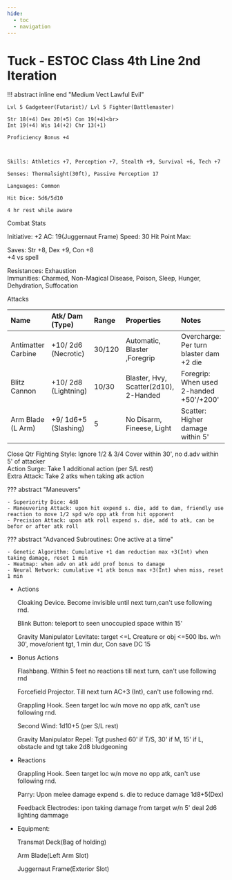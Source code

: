 ```yaml
---
hide:
  - toc
  - navigation
---
```


# Tuck - ESTOC Class 4th Line 2nd Iteration

!!! abstract inline end "Medium Vect Lawful Evil"

    Lvl 5 Gadgeteer(Futarist)/ Lvl 5 Fighter(Battlemaster)

    Str 18(+4) Dex 20(+5) Con 19(+4)<br>
    Int 19(+4) Wis 14(+2) Chr 13(+1)

    Proficiency Bonus +4



    Skills: Athletics +7, Perception +7, Stealth +9, Survival +6, Tech +7

    Senses: Thermalsight(30ft), Passive Perception 17

    Languages: Common

    Hit Dice: 5d6/5d10

    4 hr rest while aware

Combat Stats

Initiative: +2
AC: 19(Juggernaut Frame)
Speed: 30
Hit Point Max:

Saves: Str +8, Dex +9, Con +8<br>
+4 vs spell

Resistances: Exhaustion<br>
Immunities: Charmed, Non-Magical Disease, Poison, Sleep, Hunger, Dehydration, Suffocation

Attacks

| Name                | Atk/ Dam (Type)      | Range  | Properties                            | Notes                                   |
| :-----------------  | :-----------------   |:------ | :------------------------------------ | :-------------------------------------- |
| Antimatter Carbine  | +10/ 2d6 (Necrotic)  | 30/120 | Automatic, Blaster ,Foregrip          | Overcharge: Per turn blaster dam +2 die |
| Blitz Cannon        | +10/ 2d8 (Lightning) | 10/30  | Blaster, Hvy, Scatter(2d10), 2-Handed | Foregrip: When used 2-handed +50'/+200' |
| Arm Blade (L Arm)   | +9/ 1d6+5 (Slashing) | 5      | No Disarm, Fineese, Light             | Scatter: Higher damage within 5'        |

Close Qtr Fighting Style: Ignore 1/2 & 3/4 Cover within 30', no d.adv within 5' of attacker<br>
Action Surge: Take 1 additional action (per S/L rest)<br>
Extra Attack: Take 2 atks when taking atk action

??? abstract "Maneuvers"

    - Superiority Dice: 4d8
    - Maneuvering Attack: upon hit expend s. die, add to dam, friendly use reaction to move 1/2 spd w/o opp atk from hit opponent
    - Precision Attack: upon atk roll expend s. die, add to atk, can be befor or after atk roll

??? abstract "Advanced Subroutines: One active at a time"

    - Genetic Algorithm: Cumulative +1 dam reduction max +3(Int) when taking damage, reset 1 min
    - Heatmap: when adv on atk add prof bonus to damage
    - Neural Network: cumulative +1 atk bonus max +3(Int) when miss, reset 1 min

<div class="grid cards" markdown>

-   Actions

    Cloaking Device. Become invisible until next turn,can't use following rnd.

    Blink Button: teleport to seen unoccupied space within 15'

    Gravity Manipulator Levitate: target <=L Creature or obj <=500 lbs. w/n 30', move/orient tgt, 1 min dur, Con save DC 15<br>

-   Bonus Actions

    Flashbang. Within 5 feet no reactions till next turn, can't use following rnd

    Forcefield Projector. Till next turn AC+3 (Int), can't use following rnd.

    Grappling Hook. Seen target loc w/n move no opp atk,  can't use following rnd.

    Second Wind: 1d10+5 (per S/L rest)

    Gravity Manipulator Repel: Tgt pushed 60' if T/S, 30' if M, 15' if L, obstacle and tgt take 2d8 bludgeoning

-   Reactions

    Grappling Hook. Seen target loc w/n move no opp atk,  can't use following rnd.

    Parry: Upon melee damage expend s. die to reduce damage 1d8+5(Dex)

    Feedback Electrodes: ipon taking damage from target w/n 5' deal 2d6 lighting dammage

-   Equipment:

    Transmat Deck(Bag of holding)

    Arm Blade(Left Arm Slot)

    Juggernaut Frame(Exterior Slot)

</div>

